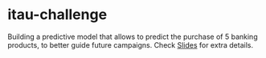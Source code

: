 # itau-challenge
Building a predictive model that allows to predict the purchase of 5 banking products, to better guide future campaigns. Check [Slides](https://docs.google.com/presentation/d/125hodXzxirpdd3NOOsbp9QLF1kOTM6RGqLFFEP9kPH0/edit?usp=sharing) for extra details.
